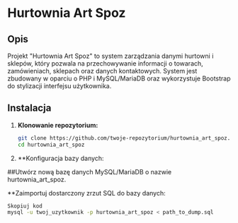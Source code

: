 # Hurtownia Art Spoz

## Opis

Projekt "Hurtownia Art Spoz" to system zarządzania danymi hurtowni i sklepów, który pozwala na przechowywanie informacji o towarach, zamówieniach, sklepach oraz danych kontaktowych. System jest zbudowany w oparciu o PHP i MySQL/MariaDB oraz wykorzystuje Bootstrap do stylizacji interfejsu użytkownika.

## Instalacja

1. **Klonowanie repozytorium:**

   ```bash
   git clone https://github.com/twoje-repozytorium/hurtownia_art_spoz.git
   cd hurtownia_art_spoz

2. **Konfiguracja bazy danych:

##Utwórz nową bazę danych MySQL/MariaDB o nazwie hurtownia_art_spoz.

**Zaimportuj dostarczony zrzut SQL do bazy danych:

```bash
Skopiuj kod
mysql -u twoj_uzytkownik -p hurtownia_art_spoz < path_to_dump.sql